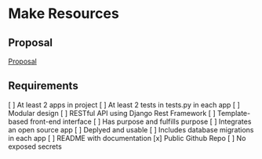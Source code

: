# Make Resources

## Proposal

[Proposal](/docs/proposal.md)

## Requirements

[ ] At least 2 apps in project
[ ] At least 2 tests in tests.py in each app
[ ] Modular design
[ ] RESTful API using Django Rest Framework
[ ] Template-based front-end interface
[ ] Has purpose and fulfills purpose
[ ] Integrates an open source app
[ ] Deplyed and usable
[ ] Includes database migrations in each app
[ ] README with documentation
[x] Public Github Repo
[ ] No exposed secrets
